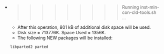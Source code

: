 * >>>>>>>>> Running inst-min-con-cld-tools.sh ...
  * After this operation, 801 kB of additional disk space will be used.
  * Disk size = 713776K. Space Used = 1356K.
  * The following NEW packages will be installed:
  ```bash
  libparted2 parted
  ```
